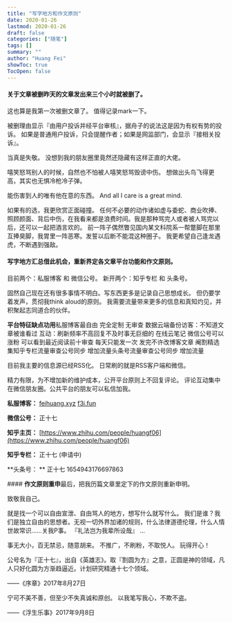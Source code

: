 ```yaml
---
title: "写字地方和作文原则"
date: 2020-01-26
lastmod: 2020-01-26
draft: false
categories: ["随笔"]
tags: []
summary: ""
author: "Huang Fei"
showToc: true
TocOpen: false
---
```


#### **关于文章被删**昨天的文章发出来三个小时就被删了。
这也算是我第一次被删文章了。
值得记录mark一下。

被删理由显示『由用户投诉并经平台审核』，据舟子的说法这是因为有权有势的投诉。 
如果是普通用户投诉，只会提醒作者；如果是网监部门，会显示『接相关投诉』。

当真是失敬。 没想到我的朋友圈里竟然还隐藏有这样正直的大佬。

嘻笑怒骂别人的时候，自然也不怕被人嘻笑怒骂毁谤中伤。
想做出头鸟飞得更高，其实也无惧冷枪冷子弹。

能伤害到人的唯有他在意的东西。 
And all I care is a great mind.

如果有的选，我更欣赏正面碰撞。
任何不必要的动作诸如虚与委蛇、商业吹捧、照顾颜面、背后中伤，在我看来都是浪费时间。我是那种骂完人或者被人骂完以后，还可以一起把酒言欢的。
前一阵子偶然瞥见国内某文科院系一帮蹩脚在那里互捧臭脚，我胃里一阵恶寒。发誓以后断不能混这种圈子。 
我更希望自己逢龙遇虎，不断遇到强敌。

#### **写字地方汇总**借此机会，重新界定各文章平台功能和作文原则。 
目前两个：私服博客 和 微信公号。 
新开两个：知乎专栏 和 头条号。

固然自己现在还有很多事情不明白。写东西更多是记录自己思想成长。 
但仍要学着发声，贯彻我think aloud的原则。
我需要流量带来更多的信息和真知灼见，并积聚起志同道合的伙伴。

**平台特征缺点功用**私服博客最自由
完全定制
无审查
数据云端备份访客：不知道文章被谁看过
互动：刷新频率不高回复不及时事无巨细的
在线云笔记
微信公号可以涨粉
可以看到最近阅读前十审查
每天只能发一次
发完不许改博客文章
阉割精选集知乎专栏流量审查公号同步
增加流量头条号流量审查公号同步
增加流量

目前我主要的信息源已经RSS化。
日常刷的就是RSS客户端和微信。

精力有限，为不增加新的维护成本，公开平台原则上不回复评论。
评论互动集中在微信朋友圈。公共平台的朋友可以私信加我。

**私服博客：**
[feihuang.xyz](http://feihuang.xyz)
[f3i.fun](http://f3i.fun)

**微信公号：**
正十七

[](http://f3i.fun/wp-content/uploads/2020/01/IMG_3042.jpg)**知乎主页：**
[https://www.zhihu.com/people/huangf06](https://www.zhihu.com/people/huangf06)

**知乎专栏：**
正十七 (申请中)

**头条号： **
正十七
1654943176697863

[](http://f3i.fun/wp-content/uploads/2020/01/正十七_290.jpeg)#### **作文原则重申**最后，把我历篇文章里定下的作文原则重新申明。

致敬我自己。

就是找一个可以自由宣泄、自由骂人的地方，想写什么就写什么。 
我们是谁？我们是独立自由的思想者。无视一切外界加诸的规则，什么法律道德伦理，什么人情世故常识……关我P事。
『礼法岂为我辈所设哉』 
...

事无大小，百无禁忌，随意胡来。 
不推广，不刷粉，不取悦人。 
玩得开心！

公号名为『正十七』，出自《英雄志》。取『割圆为方』之意，正圆是神的领域，凡人只好化圆为方渐趋逼近。计划研究精通十七个领域。

 ——《序章》2017年8月27日

宁可不美不善，但至少不失真诚和原创。 
以我笔写我心，不欺不盗。

——《浮生乐事》2017年9月8日